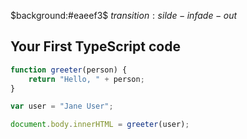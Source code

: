 $background:#eaeef3$
$transition:silde-in fade-out$
## Your First TypeScript code

```typescript
function greeter(person) {
    return "Hello, " + person;
}

var user = "Jane User";

document.body.innerHTML = greeter(user);                    

```


